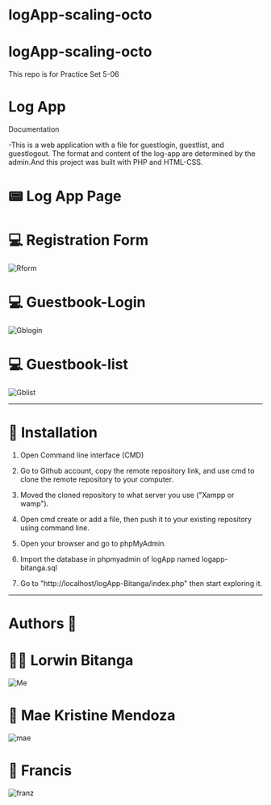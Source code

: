 # logApp-scaling-octo
# logApp-scaling-octo

This repo is for Practice Set 5-06

# Log App
 Documentation

-This is a web application with a file for guestlogin, guestlist, and guestlogout. The format and content of the log-app are determined by the admin.And this project was built with PHP and HTML-CSS.

# :pager: Log App Page
 
 # :computer: Registration Form
 ![Rform](images/index.PNG)

 # :computer: Guestbook-Login
 ![Gblogin](images/guestlogin.PNG)
 
 # :computer: Guestbook-list
 ![Gblist](images/guestlist.PNG)

**********************

#  :file_folder: Installation

1. Open Command line interface  (CMD)

2. Go to  Github account, copy the remote repository link, and use cmd to clone the remote repository to your computer. 

3. Moved the cloned repository to what server you use ("Xampp or wamp").

5. Open cmd create or add a file, then push it to your existing repository using command line.

6. Open your browser and go to phpMyAdmin. 

7. Import the database in phpmyadmin of logApp named logapp-bitanga.sql

8.  Go to "http://localhost/logApp-Bitanga/index.php" then start exploring it.

*************************

 #  Authors :raising_hand:

 # :ok_woman: Lorwin Bitanga
 ![Me](images/Leb.jpg)

 # :woman: Mae Kristine Mendoza
 ![mae](images/Mae.png)

 # :man: Francis 
![franz](images/Francis.jpg)



 




